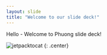 ```yaml
---
layout: slide
title: "Welcome to our slide deck!"
---
```


Hello - Welcome to Phuong slide deck!

![jetpacktocat](https://octodex.github.com/images/jetpacktocat.png)
{: .center}
